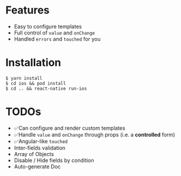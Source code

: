 # Features

- Easy to configure templates
- Full control of `value` and `onChange`
- Handled `errors` and `touched` for you

# Installation

```
$ yarn install
$ cd ios && pod install
$ cd .. && react-native run-ios
```

# TODOs

- ✅Can configure and render custom templates
- ✅Handle `value` and `onChange` through props (i.e. a **controlled** form)
- ✅Angular-like `touched`
- Inter-fields validation
- Array of Objects
- Disable / Hide fields by condition
- Auto-generate Doc
